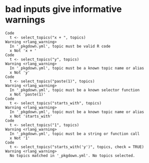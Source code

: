 # bad inputs give informative warnings

    Code
      t <- select_topics("x + ", topics)
    Warning <rlang_warning>
      In '_pkgdown.yml', topic must be valid R code
      x Not 'x + '
    Code
      t <- select_topics("y", topics)
    Warning <rlang_warning>
      In '_pkgdown.yml', topic must be a known topic name or alias
      x Not 'y'
    Code
      t <- select_topics("paste(1)", topics)
    Warning <rlang_warning>
      In '_pkgdown.yml', topic must be a known selector function
      x Not 'paste(1)'
    Code
      t <- select_topics("starts_with", topics)
    Warning <rlang_warning>
      In '_pkgdown.yml', topic must be a known topic name or alias
      x Not 'starts_with'
    Code
      t <- select_topics("1", topics)
    Warning <rlang_warning>
      In '_pkgdown.yml', topic must be a string or function call
      x Not '1'
    Code
      t <- select_topics("starts_with('y')", topics, check = TRUE)
    Warning <rlang_warning>
      No topics matched in '_pkgdown.yml'. No topics selected.

